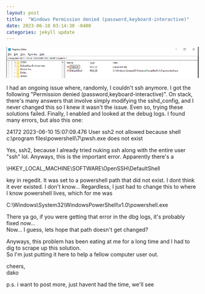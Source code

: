 ```yaml
---
layout: post
title:  "Windows Permission denied (password,keyboard-interactive)"
date: 2023-06-10 03:14:30 -0400
categories: jekyll update
---
```

<p align="center">
  <img src="/assets/images/cringe.png">
</p>
I had an ongoing issue where, randomly, I couldn't ssh anymore. I got the following "Permission denied (password,keyboard-interactive)". On stack, there's many answers that involve simply modifying the sshd_config, and I never changed this so I knew it wasn't the issue. Even so, trying these solutions failed. Finally, I enabled and looked at the debug logs. I found many errors, but also this one:

24172 2023-06-10 15:07:09.476 User ssh2 not allowed because shell\
c:\\program files\\powershell\\7\\pwsh.exe does not exist

Yes, ssh2, because I already tried nuking ssh along with the entire user "ssh" lol.
Anyways, this is the important error. Apparently there's a

\HKEY_LOCAL_MACHINE\SOFTWARE\OpenSSH\DefaultShell

key in regedit. It was set to a powershell path that did not exist. I dont think it ever existed. I don't know... Regardless, I just had to change this to where I know powershell lives, which for me was 

C:\Windows\System32\WindowsPowerShell\v1.0\powershell.exe

There ya go, if you were getting that error in the dbg logs, it's probably fixed now...\
Now... I guess, lets hope that path doesn't get changed?

Anyways, this problem has been eating at me for a long time and I had to dig to scrape up this solution.\
So I'm just putting it here to help a fellow computer user out.

cheers,\
dako

p.s. i want to post more, just havent had the time, we'll see 